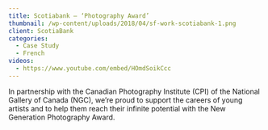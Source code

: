 ```yaml
---
title: Scotiabank – ‘Photography Award’
thumbnail: /wp-content/uploads/2018/04/sf-work-scotiabank-1.png
client: ScotiaBank
categories:
  - Case Study
  - French
videos:
  - https://www.youtube.com/embed/HOmdSoikCcc
---
```

<p>
 In partnership with the Canadian Photography
                              Institute (CPI) of the National Gallery of Canada
                              (NGC), we’re proud to support the careers of young
                              artists and to help them reach their infinite
                              potential with the New Generation Photography
                              Award.
</p>

